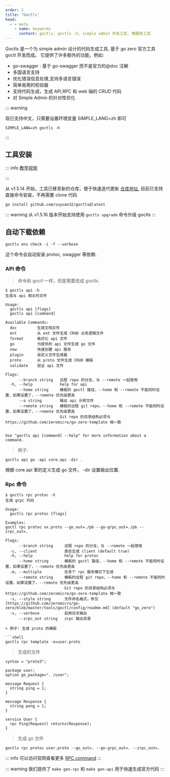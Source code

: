 ```yaml
---
order: 2
title: "Goctls"
head:
  - - meta
    - name: keywords
      content: goctls, goctls -h, simple admin 开发工具, 微服务工具
---
```


Goctls 是一个为 simple admin 设计的代码生成工具, 基于 go zero 官方工具 goctl 开发而成。
它提供了许多额外的功能，例如:

- go-swagger : 基于 go-swagger 而不是官方的@doc 注解
- 多国语言支持
- 优化错误信息处理,支持多语言错误
- 简单易用的校验器
- 支持代码生成，生成 API,RPC 和 web 端的 CRUD 代码
- 对 Simple Admin 的针对性优化

::: warning

现已支持中文，只需要设置环境变量 SIMPLE_LANG=zh 即可

```shell
SIMPLE_LANG=zh goctls -h
```

:::

## 工具安装

::: info
[教学视频](https://www.bilibili.com/video/BV1Lc411n7Wf)

<BiliBili bvid="BV1Lc411n7Wf" />
:::

从 v1.5.14 开始，工具已移至新的仓库，便于快速迭代更新 [仓库地址](https://github.com/suyuan32/goctls), 目前已支持直接命令安装，不再需要 clone 代码

```shell
go install github.com/suyuan32/goctls@latest
```

::: warning
从 v1.5.16 版本开始支持使用 `goctls upgrade` 命令升级 goctls
:::

## 自动下载依赖

```shell
goctls env check -i -f --verbose
```

这个命令会自动安装 protoc, swagger 等依赖.

### API 命令

> 命令和 goctl 一样，但是需要改成 goctls.

```shell
$ goctls api -h
生成与 api 相关的文件

Usage:
  goctls api [flags]
  goctls api [command]

Available Commands:
  doc         生成文档文件
  ent         从 ent 文件生成 CRUD 业务逻辑文件
  format      格式化 api 文件
  go          为提供的 api 文件生成 go 文件
  new         快速创建 api 服务
  plugin      自定义文件生成器
  proto       从 proto 文件生成 CRUD 模板
  validate    验证 api 文件

Flags:
      --branch string   远程 repo 的分支，与 --remote 一起使用
  -h, --help            help for api
      --home string     模板的 goctl 路径，--home 和 --remote 不能同时设置，如果设置了，--remote 优先级更高
      --o string        输出 api 示例文件
      --remote string   模板的远程 git repo，--home 和 --remote 不能同时设置，如果设置了，--remote 优先级更高
                        Git repo 的目录结构必须与 https://github.com/zeromicro/go-zero-template 相一致


Use "goctls api [command] --help" for more information about a command.

```

> 例子:

```shell
goctls api go -api core.api -dir .
```

根据 core.api 里的定义生成 go 文件， -dir 设置输出位置.

### Rpc 命令

```shell
$ goctls rpc protoc -h
生成 grpc 代码

Usage:
  goctls rpc protoc [flags]

Examples:
goctl rpc protoc xx.proto --go_out=./pb --go-grpc_out=./pb --zrpc_out=.

Flags:
      --branch string     远程 repo 的分支，与 --remote 一起使用
  -c, --client            是否生成 client (default true)
  -h, --help              help for protoc
      --home string       模板的 goctl 路径，--home 和 --remote 不能同时设置，如果设置了，--remote 优先级更高
  -m, --multiple          在多个 rpc 服务模式下生成
      --remote string     模板的远程 git repo，--home 和 --remote 不能同时设置，如果设置了，--remote 优先级更高
                          Git repo 的目录结构必须与 https://github.com/zeromicro/go-zero-template 相一致
  -s, --style string      文件命名格式，参见 [https://github.com/zeromicro/go-zero/blob/master/tools/goctl/config/readme.md] (default "go_zero")
  -v, --verbose           启用日志输出
      --zrpc_out string   zrpc 输出目录

> 例子: 生成 proto 的模板

```shell
goctls rpc template -o=user.proto
```

> 生成的文件

```shell
syntax = "proto3";

package user;
option go_package=". /user";

message Request {
  string ping = 1;
}

message Response {
  string pong = 1;
}

service User {
  rpc Ping(Request) returns(Response);
}

```

> 生成 go 文件

```shell
goctls rpc protoc user.proto --go_out=. --go-grpc_out=. --zrpc_out=.
```

::: info
可以访问官网查看更多 [RPC command](https://go-zero.dev/docs/tutorials/cli/rpc)
:::

::: warning
我们提供了 `make gen-rpc` 和 `make gen-api` 用于快速生成官方代码
:::
